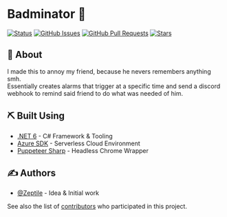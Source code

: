 <h1><b> Badminator 🏸</b></h2>
<div>

[![Status](https://img.shields.io/badge/status-active-success.svg)]()
[![GitHub Issues](https://img.shields.io/github/issues/Zeptile/Badminator)](https://github.com/Zeptile/Badminator/issues)
[![GitHub Pull Requests](https://img.shields.io/github/issues-pr/Zeptile/Badminator)](https://github.com/Zeptile/Badminator/pulls)
[![Stars](	https://img.shields.io/github/stars/Zeptile/Badminator)]()
</div>

## 🚀 About <a name = "about"></a>

I made this to annoy my friend, because he nevers remembers anything smh. <br>
Essentially creates alarms that trigger at a specific time and send a discord webhook to remind said friend to do what was needed of him.

## ⛏️ Built Using <a name = "built_using"></a>

- [.NET 6](https://dotnet.microsoft.com/) - C# Framework & Tooling
- [Azure SDK](https://azure.microsoft.com/) - Serverless Cloud Environment
- [Puppeteer Sharp](https://github.com/hardkoded/puppeteer-sharp) - Headless Chrome Wrapper


## ✍️ Authors <a name = "authors"></a>

- [@Zeptile](https://github.com/Zeptile) - Idea & Initial work

See also the list of [contributors](https://github.com/Zeptile/Badminator/contributors) who participated in this project.


